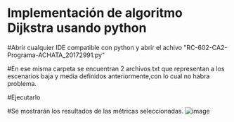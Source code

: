 # Implementación de algoritmo Dijkstra usando python 

#Abrir cualquier IDE compatible con python y abrir el achivo "RC-602-CA2-Programa-ACHATA_20172991.py"

#En ese misma carpeta se encuentran 2 archivos txt que representan a los escenarios baja y media definidos anteriormente,con lo cual no habra problema.

#Ejecutarlo

#Se mostrarán los resultados de las métricas seleccionadas.
![image](https://user-images.githubusercontent.com/57463092/141654082-e0a39e22-a5bc-4bbb-9b33-16711e6c2929.png)
